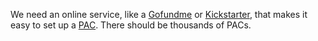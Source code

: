 We need an online service, like a <a href="https://www.gofundme.com/">Gofundme</a> or <a href="https://www.kickstarter.com/">Kickstarter</a>, that makes it easy to set up a <a href="https://en.wikipedia.org/wiki/Political_action_committee">PAC</a>. There should be thousands of PACs. 
